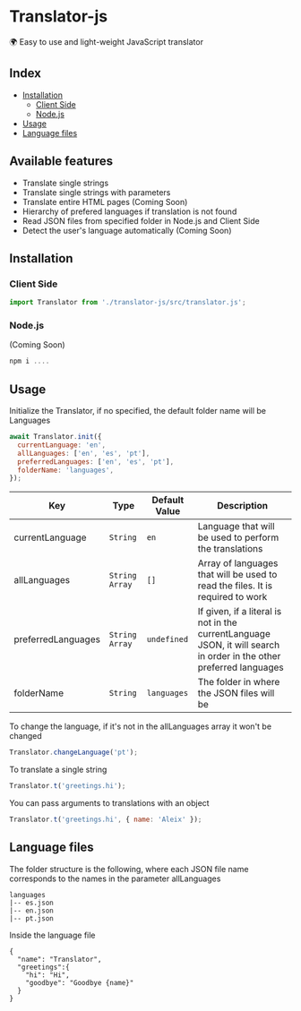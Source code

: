# Translator-js

🌍 Easy to use and light-weight JavaScript translator

## Index

- [Installation](#installation)
  - [Client Side](#client-side)
  - [Node.js](#nodejs)
- [Usage](#usage)
- [Language files](#language-files)

## Available features

- Translate single strings
- Translate single strings with parameters
- Translate entire HTML pages (Coming Soon)
- Hierarchy of prefered languages if translation is not found
- Read JSON files from specified folder in Node.js and Client Side
- Detect the user's language automatically (Coming Soon)

## Installation

### Client Side

```js
import Translator from './translator-js/src/translator.js';
```

### Node.js

(Coming Soon)

```js
npm i ....
```

## Usage

Initialize the Translator, if no specified, the default folder name will be Languages

```js
await Translator.init({
  currentLanguage: 'en',
  allLanguages: ['en', 'es', 'pt'],
  preferredLanguages: ['en', 'es', 'pt'],
  folderName: 'languages',
});
```

| Key                | Type           | Default Value | Description                                                                                                         |
| ------------------ | -------------- | ------------- | ------------------------------------------------------------------------------------------------------------------- |
| currentLanguage    | `String`       | `en`          | Language that will be used to perform the translations                                                              |
| allLanguages       | `String Array` | `[]`          | Array of languages that will be used to read the files. It is required to work                                      |
| preferredLanguages | `String Array` | `undefined`   | If given, if a literal is not in the currentLanguage JSON, it will search in order in the other preferred languages |
| folderName         | `String`       | `languages`   | The folder in where the JSON files will be                                                                          |

To change the language, if it's not in the allLanguages array it won't be changed

```js
Translator.changeLanguage('pt');
```

To translate a single string

```js
Translator.t('greetings.hi');
```

You can pass arguments to translations with an object

```js
Translator.t('greetings.hi', { name: 'Aleix' });
```

## Language files

The folder structure is the following, where each JSON file name corresponds to the names in the parameter allLanguages

```
languages
|-- es.json
|-- en.json
|-- pt.json
```

Inside the language file

```
{
  "name": "Translator",
  "greetings":{
    "hi": "Hi",
    "goodbye": "Goodbye {name}"
  }
}
```
